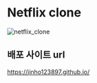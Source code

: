 # Netflix clone

![netflix_clone](https://github.com/jinho123897/nonflix-clone/assets/100816947/04708bd8-60e4-4da3-ac1a-33aa425a4f02)

## 배포 사이트 url
https://jinho123897.github.io/
